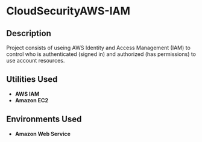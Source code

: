 # CloudSecurityAWS-IAM

<h2>Description</h2>
Project consists of useing AWS Identity and Access Management (IAM) to control who is authenticated (signed in) and authorized (has permissions) to use account resources.
<br />


<h2>Utilities Used</h2>

- <b>AWS IAM</b> 
- <b>Amazon EC2</b>

<h2>Environments Used </h2>

- <b>Amazon Web Service</b>



<!--
 ```diff
- text in red
+ text in green
! text in orange
# text in gray
@@ text in purple (and bold)@@
```
--!>
